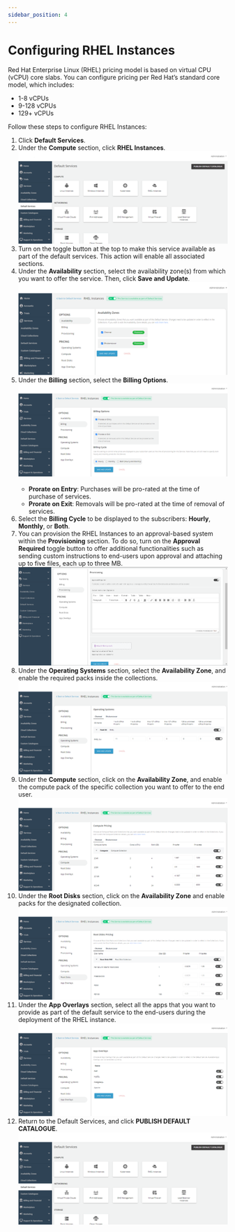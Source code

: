 ```yaml
---
sidebar_position: 4
---
```

# Configuring RHEL Instances

Red Hat Enterprise Linux (RHEL) pricing model is based on virtual CPU (vCPU) core slabs. You can configure pricing per Red Hat’s standard core model, which includes:
- 1-8 vCPUs
- 9-128 vCPUs
- 129+ vCPUs

Follow these steps to configure RHEL Instances:

1. Click **Default Services**.
2. Under the **Compute** section, click **RHEL Instances**.
   ![Configuring Linux Instances](img/rhel.png)
3. Turn on the toggle button at the top to make this service available as part of the default services. This action will enable all associated sections.
4. Under the **Availability** section, select the availability zone(s) from which you want to offer the service. Then, click **Save and Update**.
   ![Configuring Linux Instances](img/rhel1.png)
5. Under the **Billing** section, select the **Billing Options**.   ![Configuring Linux Instances](img/rhel2.png) 
	- **Prorate on Entry**: Purchases will be pro-rated at the time of purchase of services.
	- **Prorate on Exit**: Removals will be pro-rated at the time of removal of services.
6. Select the **Billing Cycle** to be displayed to the subscribers: **Hourly**, **Monthly**, or **Both**.
7. You can provision the RHEL Instances to an approval-based system within the **Provisioning** section. To do so, turn on the **Approval Required** toggle button to offer additional functionalities such as sending custom instructions to end-users upon approval and attaching up to five files, each up to three MB.![Configuring Linux Instances](img/linux3.png)
8. Under the **Operating Systems** section, select the **Availability Zone**, and enable the required packs inside the collections.
![Configuring Linux Instances](img/rhel4.png)
9. Under the **Compute** section, click on the **Availability Zone**, and enable the compute pack of the specific collection you want to offer to the end user.
![Configuring Linux Instances](img/rhel5.png)
10. Under the **Root Disks** section, click on the **Availability Zone** and enable packs for the designated collection.
![Configuring Linux Instances](img/rhel6.png)
11. Under the **App Overlays** section, select all the apps that you want to provide as part of the default service to the end-users during the deployment of the RHEL instance.
![Configuring Linux Instances](img/rhel7.png)
12. Return to the Default Services, and click **PUBLISH DEFAULT CATALOGUE**.
![Configuring Linux Instances](img/rhel.png) 
